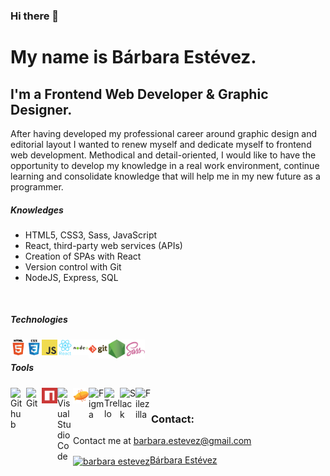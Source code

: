 ### Hi there 👋
# My name is Bárbara Estévez.

## I'm a Frontend Web Developer & Graphic Designer.

After having developed my professional career around graphic design and editorial layout I wanted to renew myself and dedicate myself to frontend web development. Methodical and detail-oriented, I would like to have the opportunity to develop my knowledge in a real work environment, continue learning and consolidate knowledge that will help me in my new future as a programmer.

##### Knowledges

+ HTML5, CSS3, Sass, JavaScript
+ React, third-party web services (APIs)
+ Creation of SPAs with React
+ Version control with Git
+ NodeJS, Express, SQL
<br>

##### Technologies 

<img align="left" alt="HTML5" width="25px" src="https://raw.githubusercontent.com/github/explore/80688e429a7d4ef2fca1e82350fe8e3517d3494d/topics/html/html.png" />

<img align="left" alt="CSS3" width="25px" src="https://raw.githubusercontent.com/github/explore/80688e429a7d4ef2fca1e82350fe8e3517d3494d/topics/css/css.png" />

<img align="left" alt="JavaScript" width="25px" src="https://raw.githubusercontent.com/github/explore/80688e429a7d4ef2fca1e82350fe8e3517d3494d/topics/javascript/javascript.png" />

<img align="left" src="https://raw.githubusercontent.com/devicons/devicon/master/icons/react/react-original-wordmark.svg" alt="react" width="25" height="25"/>

<img align="left" src="https://raw.githubusercontent.com/devicons/devicon/master/icons/nodejs/nodejs-original-wordmark.svg" alt="nodejs" width="25" height="25"/>

<img align="left" alt="Git" width="30px" src="https://raw.githubusercontent.com/github/explore/80688e429a7d4ef2fca1e82350fe8e3517d3494d/topics/git/git.png" />

<img align="left" alt="Node.js" width="30px" src="https://raw.githubusercontent.com/github/explore/80688e429a7d4ef2fca1e82350fe8e3517d3494d/topics/nodejs/nodejs.png" />

<img align="left" alt="Sass" width="30px" src="https://raw.githubusercontent.com/github/explore/80688e429a7d4ef2fca1e82350fe8e3517d3494d/topics/sass/sass.png" />

<br>

##### Tools

<img align="left" alt="Github" width="25px" src="https://cdn.jsdelivr.net/gh/devicons/devicon/icons/github/github-original.svg" />

<img align="left" alt="Git" width="25px" src="https://cdn.jsdelivr.net/gh/devicons/devicon/icons/git/git-original.svg" />         

<img align="left" alt="Npm" width="25px" src="https://raw.githubusercontent.com/github/explore/80688e429a7d4ef2fca1e82350fe8e3517d3494d/topics/npm/npm.png" />

<img align="left" alt="Visual Studio Code" width="25px" src="https://upload.wikimedia.org/wikipedia/commons/thumb/9/9a/Visual_Studio_Code_1.35_icon.svg/1024px-Visual_Studio_Code_1.35_icon.svg.png" />

<img align="left" alt="Zeplin" width="25px" src="https://raw.githubusercontent.com/github/explore/80688e429a7d4ef2fca1e82350fe8e3517d3494d/topics/zeplin/zeplin.png" />

<img align="left" alt="Figma" width="25px" src="https://cdn.jsdelivr.net/gh/devicons/devicon/icons/figma/figma-original.svg" />

<img align="left" alt="Trello" width="25px" src="https://img.icons8.com/color/452/trello.png" />

<img align="left" alt="Slack" width="25px" src="https://img.icons8.com/color/452/slack-new.png" />

<img align="left" alt="Filezilla" width="25px" src="https://cdn.jsdelivr.net/gh/devicons/devicon/icons/filezilla/filezilla-plain.svg"/>

<br>

### Contact:

Contact me at  barbara.estevez@gmail.com

<p align="left">
<a href="https://www.linkedin.com/in/barbara-estevez-simonet/" target="blank"><img align="center" src="https://cdn.jsdelivr.net/gh/devicons/devicon/icons/linkedin/linkedin-original.svg" alt="barbara estevez" height="20" width="40"/>Bárbara Estévez</a>          
</p>


<!--
**barbaraestevez/barbaraestevez** is a ✨ _special_ ✨ repository because its `README.md` (this file) appears on your GitHub profile.

Here are some ideas to get you started:

- 🔭 I’m currently working on ...
- 🌱 I’m currently learning ...
- 👯 I’m looking to collaborate on ...
- 🤔 I’m looking for help with ...
- 💬 Ask me about ...
- 📫 How to reach me: ...
- 😄 Pronouns: ...
- ⚡ Fun fact: ...
-->
